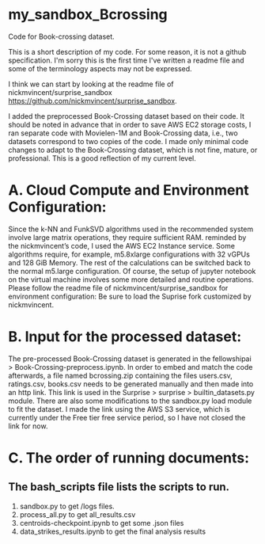 # my_sandbox_Bcrossing
Code for Book-crossing dataset.

This is a short description of my code. For some reason, it is not a github specification. I'm sorry this is the first time I've written a readme file and some of the terminology aspects may not be expressed.

I think we can start by looking at the readme file of nickmvincent/surprise_sandbox https://github.com/nickmvincent/surprise_sandbox.

I added the preprocessed Book-Crossing dataset based on their code. It should be noted in advance that in order to save AWS EC2 storage costs, I ran separate code with Movielen-1M and Book-Crossing data, i.e., two datasets correspond to two copies of the code. I made only minimal code changes to adapt to the Book-Crossing dataset, which is not fine, mature, or professional. This is a good reflection of my current level.

# A. Cloud Compute and Environment Configuration:
Since the k-NN and FunkSVD algorithms used in the recommended system involve large matrix operations, they require sufficient RAM. reminded by the nickmvincent’s code, I used the AWS EC2 Instance service. Some algorithms require, for example, m5.8xlarge configurations with 32 vGPUs and 128 GiB Memory. The rest of the calculations can be switched back to the normal m5.large configuration. Of course, the setup of jupyter notebook on the virtual machine involves some more detailed and routine operations.
Please follow the readme file of nickmvincent/surprise_sandbox for environment configuration:
Be sure to load the Suprise fork customized by nickmvincent.

# B. Input for the processed dataset:
The pre-processed Book-Crossing dataset is generated in the fellowshipai > Book-Crossing-preprocess.ipynb. In order to embed and match the code afterwards, a file named bcrossing.zip containing the files users.csv, ratings.csv, books.csv needs to be generated manually and then made into an http link. This link is used in the Surprise > surprise > builtin_datasets.py module. There are also some modifications to the sandbox.py load module to fit the dataset.
I made the link using the AWS S3 service, which is currently under the Free tier free
service period, so I have not closed the link for now.

# C. The order of running documents:
## The bash_scripts file lists the scripts to run.
1. sandbox.py to get
/logs
files.
2. process_all.py
to get all_results.csv
3. centroids-checkpoint.ipynb
to get some .json files
4. data_strikes_results.ipynb
to get the final analysis results
